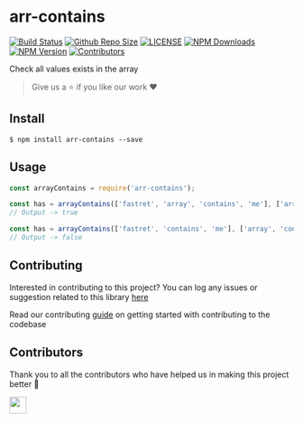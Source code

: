 # arr-contains

[![Build Status](https://travis-ci.com/arshadkazmi42/arr-contains.svg?branch=master)](https://travis-ci.com/arshadkazmi42/arr-contains)
[![Github Repo Size](https://img.shields.io/github/repo-size/arshadkazmi42/arr-contains.svg)](https://github.com/arshadkazmi42/arr-contains)
[![LICENSE](https://img.shields.io/npm/l/arr-contains.svg)](https://github.com/arshadkazmi42/arr-contains/LICENSE)
[![NPM Downloads](https://img.shields.io/npm/dt/arr-contains.svg)](https://www.npmjs.com/package/arr-contains)
[![NPM Version](https://img.shields.io/npm/v/arr-contains.svg)](https://www.npmjs.com/package/arr-contains)
[![Contributors](https://img.shields.io/github/contributors/arshadkazmi42/arr-contains.svg)](https://github.com/arshadkazmi42/arr-contains/graphs/contributors)

Check all values exists in the array

> Give us a :star: if you like our work :heart:

## Install

```
$ npm install arr-contains --save
```

## Usage

```javascript
const arrayContains = require('arr-contains');

const has = arrayContains(['fastret', 'array', 'contains', 'me'], ['array', 'contains']);
// Output -> true

const has = arrayContains(['fastret', 'contains', 'me'], ['array', 'contains']);
// Output -> false

```

## Contributing

Interested in contributing to this project?
You can log any issues or suggestion related to this library [here](https://github.com/arshadkazmi42/arr-contains/issues/new)

Read our contributing [guide](CONTRIBUTING.md) on getting started with contributing to the codebase

## Contributors

Thank you to all the contributors who have helped us in making this project better :raised_hands:

<a href="https://github.com/arshadkazmi42"><img src="https://github.com/arshadkazmi42.png" width="30" /></a>
